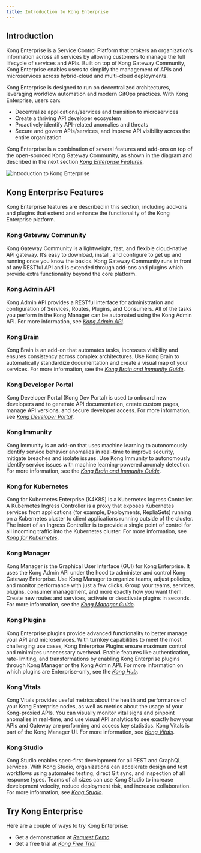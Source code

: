 ```yaml
---
title: Introduction to Kong Enterprise
---
```


## Introduction

Kong Enterprise is a Service Control Platform that brokers an organization’s information across all services by allowing customers to manage the full lifecycle of services and APIs. Built on top of Kong Gateway Community, Kong Enterprise enables users to simplify the management of APIs and microservices across hybrid-cloud and multi-cloud deployments.

Kong Enterprise is designed to run on decentralized architectures, leveraging workflow automation and modern GitOps practices. With Kong Enterprise, users can:

* Decentralize applications/services and transition to microservices
* Create a thriving API developer ecosystem
* Proactively identify API-related anomalies and threats
* Secure and govern APIs/services, and improve API visibility across the entire organization

Kong Enterprise is a combination of several features and add-ons on top of the open-sourced Kong Gateway Community, as shown in the diagram and described in the next section [_Kong Enterprise Features_](https://docs.konghq.com/enterprise/{{page.kong_version}}/introduction/key-concepts).

![Introduction to Kong Enterprise](/assets/images/docs/ee/introduction.png)

## Kong Enterprise Features

Kong Enterprise features are described in this section, including add-ons and plugins that extend and enhance the functionality of the Kong Enterprise platform.

### Kong Gateway Community

Kong Gateway Community is a lightweight, fast, and flexible cloud-native API gateway. It’s easy to download, install, and configure to get up and running once you know the basics. Kong Gateway Community runs in front of any RESTful API and is extended through add-ons and plugins which provide extra functionality beyond the core platform.

### Kong Admin API

Kong Admin API provides a RESTful interface for administration and configuration of Services, Routes, Plugins, and Consumers. All of the tasks you perform in the Kong Manager can be automated using the Kong Admin API. For more information, see [_Kong Admin API_](https://docs.konghq.com/enterprise/{{page.kong_version}}/admin-api/).

### Kong Brain

Kong Brain is an add-on that automates tasks, increases visibility and ensures consistency across complex architectures. Use Kong Brain to automatically standardize documentation and create a visual map of your services. For more information, see the [_Kong Brain and Immunity Guide_](https://docs.konghq.com/enterprise/{{page.kong_version}}/brain-immunity/install-configure/).

### Kong Developer Portal

Kong Developer Portal (Kong Dev Portal) is used to onboard new developers and to generate API documentation, create custom pages, manage API versions, and secure developer access. For more information, see [_Kong Developer Portal_](https://docs.konghq.com/enterprise/{{page.kong_version}}/developer-portal/).

### Kong Immunity

Kong Immunity is an add-on that uses machine learning to autonomously identify service behavior anomalies in real-time to improve security, mitigate breaches and isolate issues. Use Kong Immunity to autonomously identify service issues with machine learning-powered anomaly detection. For more information, see the [_Kong Brain and Immunity Guide_](https://docs.konghq.com/enterprise/{{page.kong_version}}/brain-immunity/install-configure/).

### Kong for Kubernetes

Kong for Kubernetes Enterprise (K4K8S) is a Kubernetes Ingress Controller. A Kubernetes Ingress Controller is a proxy that exposes Kubernetes services from applications (for example, Deployments, RepliaSets) running on a Kubernetes cluster to client applications running outside of the cluster. The intent of an Ingress Controller is to provide a single point of control for all incoming traffic into the Kubernetes cluster. For more information, see [_Kong for Kubernetes_](/enterprise/{{page.kong_version}}/deployment/kong-for-kubernetes-enterprise).

### Kong Manager

Kong Manager is the Graphical User Interface (GUI) for Kong Enterprise. It uses the Kong Admin API under the hood to administer and control Kong Gateway Enterprise. Use Kong Manager to organize teams, adjust policies, and monitor performance with just a few clicks. Group your teams, services, plugins, consumer management, and more exactly how you want them. Create new routes and services, activate or deactivate plugins in seconds. For more information, see the [_Kong Manager Guide_](https://docs.konghq.com/enterprise/{{page.kong_version}}/kong-manager/overview/).

### Kong Plugins

Kong Enterprise plugins provide advanced functionality to better manage your API and microservices. With turnkey capabilities to meet the most challenging use cases, Kong Enterprise Plugins ensure maximum control and minimizes unnecessary overhead. Enable features like authentication, rate-limiting, and transformations by enabling Kong Enterprise plugins through Kong Manager or the Kong Admin API. For more information on which plugins are Enterprise-only, see the [_Kong Hub_](https://docs.konghq.com/hub/).

### Kong Vitals

Kong Vitals provides useful metrics about the health and performance of your Kong Enterprise nodes, as well as metrics about the usage of your Kong-proxied APIs. You can visually monitor vital signs and pinpoint anomalies in real-time, and use visual API analytics to see exactly how your APIs and Gateway are performing and access key statistics. Kong Vitals is part of the Kong Manager UI. For more information, see [_Kong Vitals_](https://docs.konghq.com/enterprise/{{page.kong_version}}/admin-api/vitals/).

### Kong Studio

Kong Studio enables spec-first development for all REST and GraphQL services. With Kong Studio, organizations can accelerate design and test workflows using automated testing, direct Git sync, and inspection of all response types. Teams of all sizes can use Kong Studio to increase development velocity, reduce deployment risk, and increase collaboration. For more information, see [_Kong Studio_](https://docs.konghq.com/studio/).


## Try Kong Enterprise

Here are a couple of ways to try Kong Enterprise:

* Get a demonstration at [_Request Demo_](https://konghq.com/request-demo/?itm_source=website&itm_medium=nav/)
* Get a free trial at [_Kong Free Trial_](https://konghq.com/products/kong-enterprise/free-trial?itm_source=website&itm_medium=nav)
